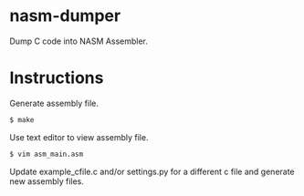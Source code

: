 # nasm-dumper
Dump C code into NASM Assembler.

# Instructions
Generate assembly file.
```bash
$ make
```

Use text editor to view assembly file.
```bash
$ vim asm_main.asm
```

Update example_cfile.c and/or settings.py for a different c file and generate new assembly files.
